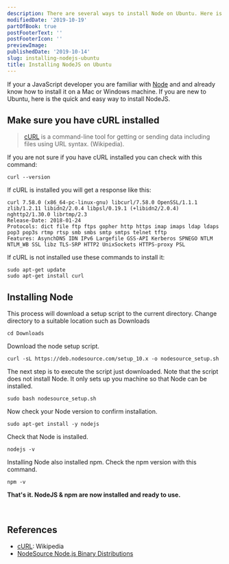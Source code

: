 ```yaml
---
description: There are several ways to install Node on Ubuntu. Here is the quick and easy way to get the latest version of Node installed.
modifiedDate: '2019-10-19'
partOfBook: true
postFooterText: ''
postFooterIcon: ''
previewImage:  
publishedDate: '2019-10-14'
slug: installing-nodejs-ubuntu
title: Installing NodeJS on Ubuntu
---
```


If your a JavaScript developer you are familiar with [Node](https://nodejs.org/en/) and and already know how to install it on a Mac or Windows machine. If you are new to Ubuntu, here is the quick and easy way to install NodeJS.

## Make sure you have cURL installed

> [cURL](https://curl.haxx.se/) is a command-line tool for getting or sending data including files using URL syntax. (Wikipedia).

If you are not sure if you have cURL installed you can check with this command:

```console
curl --version
```
If cURL is installed you will get a response like this:

```console
curl 7.58.0 (x86_64-pc-linux-gnu) libcurl/7.58.0 OpenSSL/1.1.1 zlib/1.2.11 libidn2/2.0.4 libpsl/0.19.1 (+libidn2/2.0.4) nghttp2/1.30.0 librtmp/2.3
Release-Date: 2018-01-24
Protocols: dict file ftp ftps gopher http https imap imaps ldap ldaps pop3 pop3s rtmp rtsp smb smbs smtp smtps telnet tftp
Features: AsynchDNS IDN IPv6 Largefile GSS-API Kerberos SPNEGO NTLM NTLM_WB SSL libz TLS-SRP HTTP2 UnixSockets HTTPS-proxy PSL
```

If cURL is not installed use these commands to install it:

```console
sudo apt-get update
sudo apt-get install curl
```

## Installing Node

This process will download a setup script to the current directory. Change directory to a suitable location such as Downloads

```console
cd Downloads
```

Download the node setup script.

```console
curl -sL https://deb.nodesource.com/setup_10.x -o nodesource_setup.sh
```

The next step is to execute the script just downloaded. Note that the script does not install Node. It only sets up you machine so that Node can be installed.

```console
sudo bash nodesource_setup.sh
```

Now check your Node version to confirm installation.

```console
sudo apt-get install -y nodejs
```

Check that Node is installed.

```console
nodejs -v
```

Installing Node also installed npm. Check the npm version with this command.

```console
npm -v
```

**That's it. NodeJS & npm are now installed and ready to use.**

<br/>

## References

- [cURL](https://en.wikipedia.org/wiki/CURL): Wikipedia
- [NodeSource Node.js Binary Distributions](https://github.com/nodesource/distributions/blob/master/README.md)
